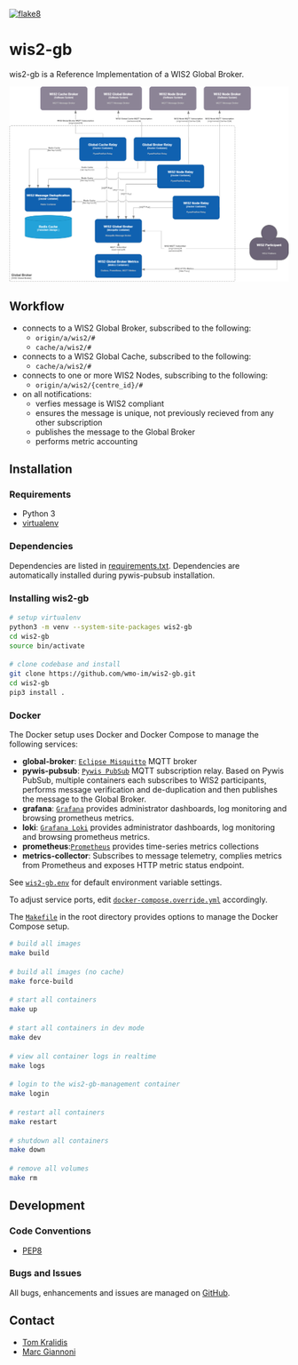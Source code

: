 [![flake8](https://github.com/wmo-im/wis2-gb/workflows/flake8/badge.svg)](https://github.com/wmo-im/wis2-gb/actions)

# wis2-gb

wis2-gb is a Reference Implementation of a WIS2 Global Broker.

<a href="docs/GlobalBroker_C4.png"><img alt="WIS2 Global Broker C4 diagram" src="docs/GlobalBroker_C4.drawio.png" width="1000"/></a>

## Workflow

- connects to a WIS2 Global Broker, subscribed to the following:
  - `origin/a/wis2/#`
  - `cache/a/wis2/#`
- connects to a WIS2 Global Cache, subscribed to the following:
  - `cache/a/wis2/#`
- connects to one or more WIS2 Nodes, subscribing to the following:
  - `origin/a/wis2/{centre_id}/#`
- on all notifications:
  - verfies message is WIS2 compliant
  - ensures the message is unique, not previously recieved from any other subscription
  - publishes the message to the Global Broker
  - performs metric accounting

## Installation

### Requirements
- Python 3
- [virtualenv](https://virtualenv.pypa.io)

### Dependencies
Dependencies are listed in [requirements.txt](requirements.txt). Dependencies
are automatically installed during pywis-pubsub installation.

### Installing wis2-gb

```bash
# setup virtualenv
python3 -m venv --system-site-packages wis2-gb
cd wis2-gb
source bin/activate

# clone codebase and install
git clone https://github.com/wmo-im/wis2-gb.git
cd wis2-gb
pip3 install .
```

### Docker

The Docker setup uses Docker and Docker Compose to manage the following services:

- **global-broker**: [`Eclipse Misquitto`](https://mosquitto.org/) MQTT broker
- **pywis-pubsub**: [`Pywis PubSub`](https://github.com/wmo-im/pywis-pubsub) MQTT subscription relay.  Based on Pywis PubSub, multiple containers each subscribes to WIS2 participants, performs message verification and de-duplication and then publishes the message to the Global Broker.
- **grafana**: [`Grafana`](https://grafana.com/grafana/dashboards/) provides administrator dashboards, log monitoring and browsing prometheus metrics.
- **loki**: [`Grafana Loki`](https://grafana.com/docs/loki/latest/) provides administrator dashboards, log monitoring and browsing prometheus metrics.
- **prometheus**:[`Prometheus`](https://prometheus.io/) provides time-series metrics collections
- **metrics-collector**: Subscribes to message telemetry, complies metrics from Prometheus and exposes HTTP metric status endpoint.

See [`wis2-gb.env`](wis2-gb.env) for default environment variable settings.

To adjust service ports, edit [`docker-compose.override.yml`](docker-compose.override.yml) accordingly.

The [`Makefile`](Makefile) in the root directory provides options to manage the Docker Compose setup.

```bash
# build all images
make build

# build all images (no cache)
make force-build

# start all containers
make up

# start all containers in dev mode
make dev

# view all container logs in realtime
make logs

# login to the wis2-gb-management container
make login

# restart all containers
make restart

# shutdown all containers
make down

# remove all volumes
make rm
```

## Development

### Code Conventions

* [PEP8](https://www.python.org/dev/peps/pep-0008)

### Bugs and Issues

All bugs, enhancements and issues are managed on [GitHub](https://github.com/wmo-im/wis2-gb/issues).

## Contact

* [Tom Kralidis](https://github.com/tomkralidis)
* [Marc Giannoni](https://github.com/mgiannoni)
